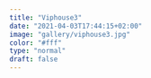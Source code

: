 ```yaml
---
title: "Viphouse3"
date: "2021-04-03T17:44:15+02:00"
image: "gallery/viphouse3.jpg"
color: "#fff"
type: "normal"
draft: false
---
```

